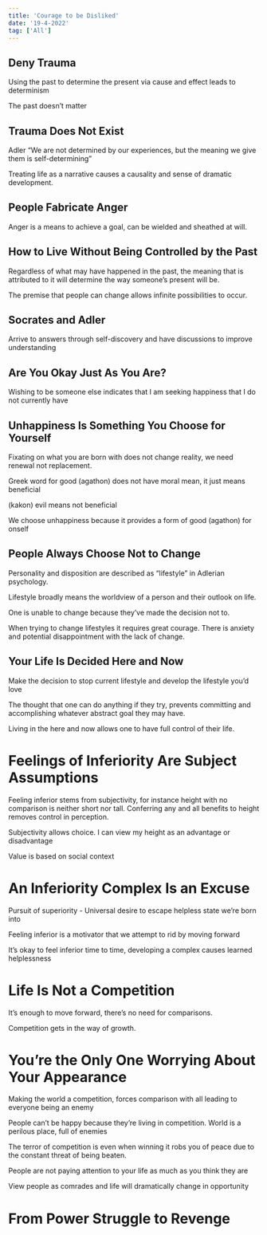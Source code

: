 ```yaml
---
title: 'Courage to be Disliked'
date: '19-4-2022'
tag: ['All']
---
```


## Deny Trauma

Using the past to determine the present via cause and effect leads to determinism

The past doesn’t matter

## Trauma Does Not Exist

Adler “We are not determined by our experiences, but the meaning we give them is self-determining”

Treating life as a narrative causes a causality and sense of dramatic development.

## People Fabricate Anger

Anger is a means to achieve a goal, can be wielded and sheathed at will.

## How to Live Without Being Controlled by the Past

Regardless of what may have happened in the past, the meaning that is attributed to it will determine the way someone’s present will be.

The premise that people can change allows infinite possibilities to occur.

## Socrates and Adler

Arrive to answers through self-discovery and have discussions to improve understanding

## Are You Okay Just As You Are?

Wishing to be someone else indicates that I am seeking happiness that I do not currently have

## Unhappiness Is Something You Choose for Yourself

Fixating on what you are born with does not change reality, we need renewal not replacement.

Greek word for good (agathon) does not have moral mean, it just means beneficial

(kakon) evil means not beneficial

We choose unhappiness because it provides a form of good (agathon) for onself

## People Always Choose Not to Change

Personality and disposition are described as “lifestyle” in Adlerian psychology.

Lifestyle broadly means the worldview of a person and their outlook on life.

One is unable to change because they’ve made the decision not to.

When trying to change lifestyles it requires great courage. There is anxiety and potential disappointment with the lack of change.

## Your Life Is Decided Here and Now

Make the decision to stop current lifestyle and develop the lifestyle you’d love

The thought that one can do anything if they try, prevents committing and accomplishing whatever abstract goal they may have.

Living in the here and now allows one to have full control of their life.

# Feelings of Inferiority Are Subject Assumptions

Feeling inferior stems from subjectivity, for instance height with no comparison is neither short nor tall. Conferring any and all benefits to height removes control in perception.

Subjectivity allows choice. I can view my height as an advantage or disadvantage

Value is based on social context

# An Inferiority Complex Is an Excuse

Pursuit of superiority - Universal desire to escape helpless state we’re born into

Feeling inferior is a motivator that we attempt to rid by moving forward

It’s okay to feel inferior time to time, developing a complex causes learned helplessness

# Life Is Not a Competition

It’s enough to move forward, there’s no need for comparisons.

Competition gets in the way of growth.

# You’re the Only One Worrying About Your Appearance

Making the world a competition, forces comparison with all leading to everyone being an enemy

People can’t be happy because they’re living in competition.
World is a perilous place, full of enemies

The terror of competition is even when winning it robs you of peace due to the constant threat of being beaten.

People are not paying attention to your life as much as you think they are

View people as comrades and life will dramatically change in opportunity

# From Power Struggle to Revenge

